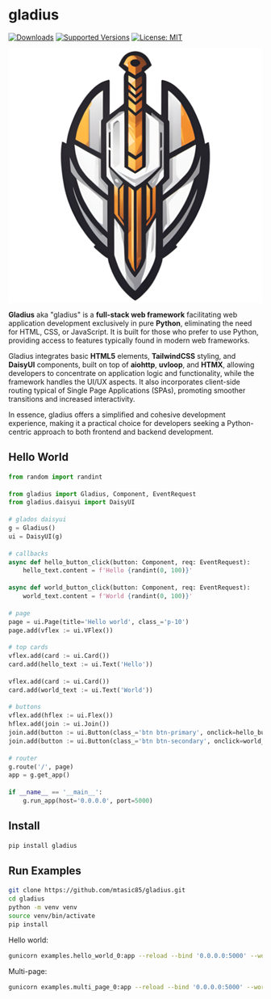 # gladius

<!--
[![Build][build-image]]()
[![Status][status-image]][pypi-project-url]
[![Stable Version][stable-ver-image]][pypi-project-url]
[![Coverage][coverage-image]]()
[![Python][python-ver-image]][pypi-project-url]
[![License][mit-image]][mit-url]
-->
[![Downloads](https://img.shields.io/pypi/dm/gladius)](https://pypistats.org/packages/gladius)
[![Supported Versions](https://img.shields.io/pypi/pyversions/gladius)](https://pypi.org/project/gladius)
[![License: MIT](https://img.shields.io/badge/license-MIT-blue.svg)](https://opensource.org/licenses/MIT)

<img src="misc/logo-1.png" alt="" style="display: block; margin: auto;" />

**Gladius** aka "gladius" is a **full-stack web framework** facilitating web application development exclusively in pure **Python**, eliminating the need for HTML, CSS, or JavaScript. It is built for those who prefer to use Python, providing access to features typically found in modern web frameworks.

Gladius integrates basic **HTML5** elements, **TailwindCSS** styling, and **DaisyUI** components, built on top of **aiohttp**, **uvloop**, and **HTMX**, allowing developers to concentrate on application logic and functionality, while the framework handles the UI/UX aspects. It also incorporates client-side routing typical of Single Page Applications (SPAs), promoting smoother transitions and increased interactivity.

In essence, gladius offers a simplified and cohesive development experience, making it a practical choice for developers seeking a Python-centric approach to both frontend and backend development.

## Hello World

```python
from random import randint

from gladius import Gladius, Component, EventRequest
from gladius.daisyui import DaisyUI

# glados daisyui
g = Gladius()
ui = DaisyUI(g)

# callbacks
async def hello_button_click(button: Component, req: EventRequest):
    hello_text.content = f'Hello {randint(0, 100)}'

async def world_button_click(button: Component, req: EventRequest):
    world_text.content = f'World {randint(0, 100)}'

# page
page = ui.Page(title='Hello world', class_='p-10')
page.add(vflex := ui.VFlex())

# top cards
vflex.add(card := ui.Card())
card.add(hello_text := ui.Text('Hello'))

vflex.add(card := ui.Card())
card.add(world_text := ui.Text('World'))

# buttons
vflex.add(hflex := ui.Flex())
hflex.add(join := ui.Join())
join.add(button := ui.Button(class_='btn btn-primary', onclick=hello_button_click).add('Hello'))
join.add(button := ui.Button(class_='btn btn-secondary', onclick=world_button_click).add('World'))

# router
g.route('/', page)
app = g.get_app()

if __name__ == '__main__':
    g.run_app(host='0.0.0.0', port=5000)
```

## Install
```bash
pip install gladius
```

## Run Examples

```bash
git clone https://github.com/mtasic85/gladius.git
cd gladius
python -m venv venv
source venv/bin/activate
pip install
```

Hello world:

```bash
gunicorn examples.hello_world_0:app --reload --bind '0.0.0.0:5000' --worker-class aiohttp.GunicornWebWorker
```

Multi-page:

```bash
gunicorn examples.multi_page_0:app --reload --bind '0.0.0.0:5000' --worker-class aiohttp.GunicornWebWorker
```